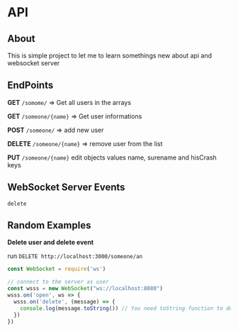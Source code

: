 ﻿# API


## About
This is simple project to let me to learn somethings new about api and websocket server

## EndPoints

**GET** `/somome/` => Get all users in the arrays

**GET** `/someone/{name}` => Get user informations

**POST** `/someone/` => add new user

**DELETE** `/someone/{name}` => remove user from the list

**PUT** `/someone/{name}` edit objects values name, surename and hisCrash keys


## WebSocket Server Events

 `delete`


## Random Examples

**Delete user and delete event**

run
`DELETE http://localhost:3000/someone/an`

```js
const WebSocket = require('ws')

// connect to the server as user
const wsss = new WebSocket("ws://localhost:8080")
wsss.on('open', ws => {
  wsss.on('delete', (message) => {
    console.log(message.toString()) // You need toString function to decode buffer message
  })
})
```

